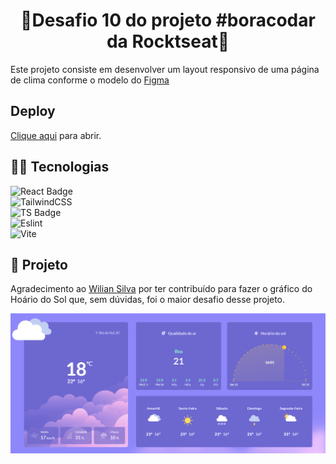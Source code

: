 <h1 align="center">🚀Desafio 10 do projeto #boracodar da Rocktseat🚀</h1>

Este projeto consiste em desenvolver um layout responsivo de uma página de clima conforme o modelo do [Figma](https://www.figma.com/community/file/1215291914714743267)

<h2> Deploy </h2>

[Clique aqui](https://bora-codar-desafio10.vercel.app) para abrir.

<h2>👩‍💻 Tecnologias</h2>
  
![React Badge](https://img.shields.io/badge/ReactJs-20232A?style=for-the-badge&logo=react&logoColor=61DAFB) <br>
![TailwindCSS](https://img.shields.io/badge/tailwindcss-%2338B2AC.svg?style=for-the-badge&logo=tailwind-css&logoColor=white) <br>
![TS Badge](https://img.shields.io/badge/TypeScript-007ACC?style=for-the-badge&logo=typescript&logoColor=white) <br>
![Eslint](https://img.shields.io/badge/Eslint-4B32C3?style=for-the-badge&logo=eslint&logoColor=white) <br>
![Vite](https://img.shields.io/badge/vite-%23646CFF.svg?style=for-the-badge&logo=vite&logoColor=white)

<h2>📱 Projeto</h2>

Agradecimento ao [Wilian Silva](https://github.com/Wilian-N-Silva) por ter contribuído para fazer o gráfico do Hoário do Sol que, sem dúvidas, foi o maior desafio desse projeto.

<p align="center">
  <img src="./src/assets/BoraCodar-Desafio10.png">
</p>
